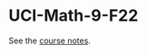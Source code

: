 # UCI-Math-9-F22
 
See the [course notes](https://christopherdavisuci.github.io/UCI-Math-9-F22/intro.html).
